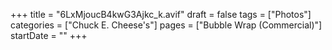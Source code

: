 +++
title = "6LxMjoucB4kwG3Ajkc_k.avif"
draft = false
tags = ["Photos"]
categories = ["Chuck E. Cheese's"]
pages = ["Bubble Wrap (Commercial)"]
startDate = ""
+++
